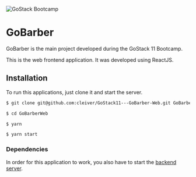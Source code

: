 ![GoStack Bootcamp](https://storage.googleapis.com/golden-wind/bootcamp-gostack/header-desafios.png "GoStack Bootcamp")

# GoBarber

GoBarber is the main project developed during the GoStack 11 Bootcamp.

This is the web frontend application. It was developed using ReactJS.

## Installation

To run this applications, just clone it and start the server.

```bash
$ git clone git@github.com:cleiver/GoStack11---GoBarber-Web.git GoBarberWeb

$ cd GoBarberWeb

$ yarn

$ yarn start
```

### Dependencies

In order for this application to work, you also have to start the [backend server](https://github.com/cleiver/GoStack11---GoBarber-Backend).
